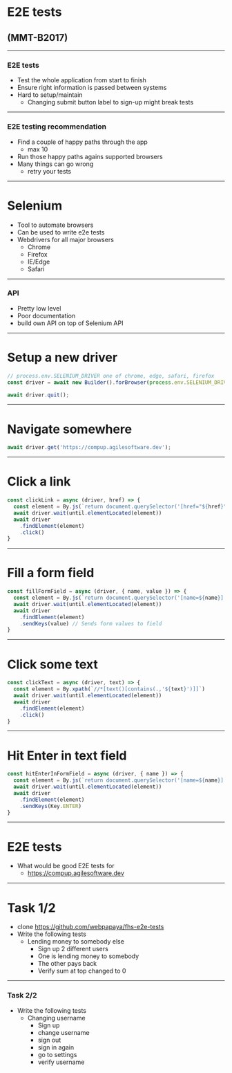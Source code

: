 # E2E tests

## (MMT-B2017)

----

### E2E tests

- Test the whole application from start to finish
- Ensure right information is passed between systems
- Hard to setup/maintain
  - Changing submit button label to sign-up might break tests

----

### E2E testing recommendation

- Find a couple of happy paths through the app
  - max 10
- Run those happy paths agains supported browsers
- Many things can go wrong
  - retry your tests

----

# Selenium

- Tool to automate browsers
- Can be used to write e2e tests
- Webdrivers for all major browsers
  - Chrome
  - Firefox
  - IE/Edge
  - Safari

----

### API

- Pretty low level
- Poor documentation
- build own API on top of Selenium API

----

# Setup a new driver

```js
// process.env.SELENIUM_DRIVER one of chrome, edge, safari, firefox
const driver = await new Builder().forBrowser(process.env.SELENIUM_DRIVER).build();

await driver.quit();
```

----

# Navigate somewhere

```js
await driver.get('https://compup.agilesoftware.dev');
```

----

# Click a link

```js
const clickLink = async (driver, href) => {
  const element = By.js(`return document.querySelector('[href="${href}"]');`)
  await driver.wait(until.elementLocated(element))
  await driver
    .findElement(element)
    .click()
}
```

----

# Fill a form field

```js
const fillFormField = async (driver, { name, value }) => {
  const element = By.js(`return document.querySelector('[name=${name}]');`)
  await driver.wait(until.elementLocated(element))
  await driver
    .findElement(element)
    .sendKeys(value) // Sends form values to field
}
```

----

# Click some text

```js
const clickText = async (driver, text) => {
  const element = By.xpath(`//*[text()[contains(.,'${text}')]]`)
  await driver.wait(until.elementLocated(element))
  await driver
    .findElement(element)
    .click()
}
```

----

# Hit Enter in text field

```js
const hitEnterInFormField = async (driver, { name }) => {
  const element = By.js(`return document.querySelector('[name=${name}]');`)
  await driver.wait(until.elementLocated(element))
  await driver
    .findElement(element)
    .sendKeys(Key.ENTER)
}
```

----

# E2E tests

- What would be good E2E tests for
  - <https://compup.agilesoftware.dev>

----

# Task 1/2

- clone <https://github.com/webpapaya/fhs-e2e-tests>
- Write the following tests
  - Lending money to somebody else
    - Sign up 2 different users
    - One is lending money to somebody
    - The other pays back
    - Verify sum at top changed to 0

----

### Task 2/2

- Write the following tests
  - Changing username
    - Sign up
    - change username
    - sign out
    - sign in again
    - go to settings
    - verify username
